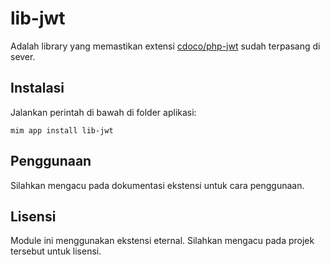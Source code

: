# lib-jwt

Adalah library yang memastikan extensi [cdoco/php-jwt](https://github.com/cdoco/php-jwt)
sudah terpasang di sever.

## Instalasi

Jalankan perintah di bawah di folder aplikasi:

```
mim app install lib-jwt
```

## Penggunaan

Silahkan mengacu pada dokumentasi ekstensi untuk cara penggunaan.

## Lisensi

Module ini menggunakan ekstensi eternal. Silahkan mengacu pada 
projek tersebut untuk lisensi.